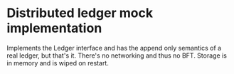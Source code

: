 # Distributed ledger mock implementation

Implements the Ledger interface and has the append only semantics of a real ledger, but that's it. There's no networking and thus no BFT. Storage is in memory and is wiped on restart.
